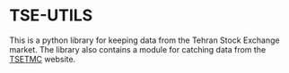 # TSE-UTILS
This is a python library for keeping data from the Tehran Stock Exchange market. The library also contains a module for catching data from the [TSETMC](http:\\tsetmc.com) website.